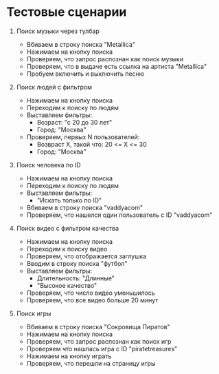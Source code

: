 # Тестовые сценарии

1. Поиск музыки через тулбар
    * Вбиваем в строку поиска "Metallica"
    * Нажимаем на кнопку поиска
    * Проверяем, что запрос распознан как поиск музыки
    * Проверяем, что в выдаче есть ссылка на артиста "Metallica"
    * Пробуем включить и выключить песню

2. Поиск людей с фильтром
    * Нажимаем на кнопку поиска
    * Переходим к поиску по людям
    * Выставляем фильтры:
        * Возраст: "с 20 до 30 лет"
        * Город: "Москва"
    * Проверяем, первых N пользователей:
        * Возвраст X, такой что: 20 <= X <= 30
        * Город: "Москва"

3. Поиск человека по ID
    * Нажимаем на кнопку поиска
    * Переходим к поиску по людям
    * Выставляем фильтры:
        * "Искать только по ID"
    * Вбиваем в строку поиска "vaddyacom"
    * Проверяем, что нашелся один пользователь с ID "vaddyacom"

4. Поиск видео с фильтром качества
    * Нажимаем на кнопку поиска
    * Переходим к поиску видео
    * Проверяем, что отображается заглушка
    * Вводим в строку поиска "футбол"
    * Выставляем фильтры:
        * Длительность: "Длинные"
        * "Высокое качество"
    * Проверяем, что число видео уменьшилось
    * Проверяем, что все видео больше 20 минут

5. Поиск игры
    * Вбиваем в строку поиска "Сокровища Пиратов"
    * Нажимаем на кнопку поиска
    * Проверяем, что запрос распознан как поиск игр
    * Проверяем что нашлась игра с ID "piratetreasures"
    * Нажимаем на кнопку играть
    * Проверяем, что перешли на страницу игры
